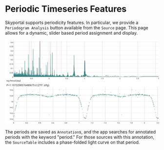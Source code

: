 # Periodic Timeseries Features

Skyportal supports periodicity features. In particular, we provide a `Periodogram Analysis` button available from the `Source` page. This page allows for a dynamic, slider based period assignment and display.

![Periodogram page](images/periodogram.png)

The periods are saved as `Annotation`s, and the app searches for annotated periods with the keyword "period." For those sources with this annotation, the `SourceTable` includes a phase-folded light curve on that period.

